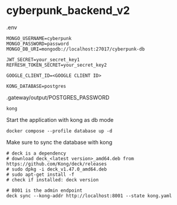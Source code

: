 # cyberpunk_backend_v2

.env
```
MONGO_USERNAME=cyberpunk
MONGO_PASSWORD=password
MONGO_DB_URI=mongodb://localhost:27017/cyberpunk-db

JWT_SECRET=your_secret_key1
REFRESH_TOKEN_SECRET=your_secret_key2

GOOGLE_CLIENT_ID=<GOOGLE CLIENT ID>

KONG_DATABASE=postgres
```

.gateway/output/POSTGRES_PASSWORD
```
kong
```
Start the application with kong as db mode
```
docker compose --profile database up -d
```
Make sure to sync the database with kong
```
# deck is a dependency
# download deck_<latest version>_amd64.deb from https://github.com/Kong/deck/releases
# sudo dpkg -i deck_v1.47.0_amd64.deb 
# sudo apt-get install -f
# check if installed: deck version

# 8001 is the admin endpoint
deck sync --kong-addr http://localhost:8001 --state kong.yaml
```